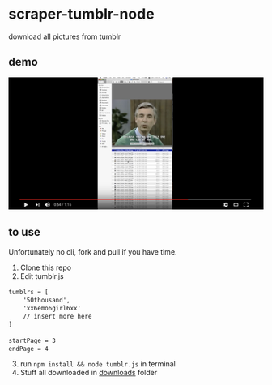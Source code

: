 # scraper-tumblr-node

download all pictures from tumblr

## demo
[![DEMO](docs/demo.png)](https://www.youtube.com/watch?v=IXfHHgW3HAw)

## to use

Unfortunately no cli, fork and pull if you have time.

1. Clone this repo
2. Edit tumblr.js
```
tumblrs = [
    '50thousand',
    'xx6emo6girl6xx'
    // insert more here
]

startPage = 3
endPage = 4
```
3. run `npm install && node tumblr.js` in terminal
4. Stuff all downloaded in [downloads](/downloads) folder